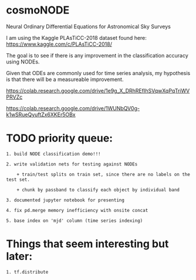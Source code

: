 # cosmoNODE
Neural Ordinary Differential Equations for Astronomical Sky Surveys

I am using the Kaggle PLAsTiCC-2018 dataset found here: https://www.kaggle.com/c/PLAsTiCC-2018/

The goal is to see if there is any improvement in the classification accuracy using NODEs.

Given that ODEs are commonly used for time series analysis, my hypothesis is that there will be a measureable improvement.

https://colab.research.google.com/drive/1e9g_X_DRhREfIhSVqwXqPqTriWVPRVZc

https://colab.research.google.com/drive/1WUNbQV0g-k1wSRueQyuftZx6XKEr5OBx

# TODO priority queue:
	1. build NODE classification demo!!!

	2. write validation nets for testing against NODEs 

		+ train/test splits on train set, since there are no labels on the test set.

		+ chunk by passband to classify each object by individual band

	3. documented jupyter notebook for presenting

	4. fix pd.merge memory inefficiency with onsite concat 

	5. base index on 'mjd' column (time series indexing)


# Things that seem interesting but later:
	
	1. tf.distribute